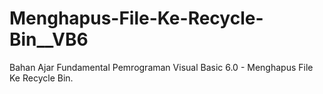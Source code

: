 # Menghapus-File-Ke-Recycle-Bin__VB6
Bahan Ajar Fundamental Pemrograman Visual Basic 6.0 - Menghapus File Ke Recycle Bin.

